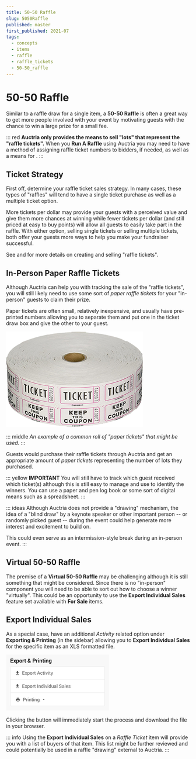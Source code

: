 ```yaml
---
title: 50-50 Raffle
slug: 5050Raffle
published: master
first_published: 2021-07
tags:
  - concepts
  - items
  - raffle
  - raffle_tickets
  - 50-50_raffle
---
```


# 50-50 Raffle

Similar to a raffle draw for a single item, a **50-50 Raffle** is often a great way to get more people involved with your event by motivating guests with the chance to win a large prize for a small fee.

::: red
**Auctria only provides the means to sell "lots" that represent the "raffle tickets".**
When you **Run A Raffle** using Auctria you may need to have a method of assigning raffle ticket numbers to bidders, if needed, as well as a means for <IndexLink slug="RunARaffle" anchor="picking-winners"/>.
:::

## Ticket Strategy

First off, determine your raffle ticket sales strategy. In many cases, these types of "raffles" will tend to have a single ticket purchase as well as a multiple ticket option.

More tickets per dollar may provide your guests with a perceived value and give them more chances at winning while fewer tickets per dollar (and still priced at easy to buy points) will allow all guests to easily take part in the raffle. With either option, selling single tickets or selling multiple tickets, both offer your guests more ways to help you make your fundraiser successful.

See <IndexLink slug="RunARaffle"/> and <IndexLink slug="AddRaffleTickets"/> for more details on creating and selling "raffle tickets".

<HRDiv/>

## In-Person Paper Raffle Tickets

Although Auctria can help you with tracking the sale of the "raffle tickets", you will still likely need to use some sort of *paper raffle tickets* for your "in-person" guests to claim their prize.

Paper tickets are often small, relatively inexpensive, and usually have pre-printed numbers allowing you to separate them and put one in the ticket draw box and give the other to your guest.

![img](./index.assets/TwoTieredRaffleTicket.png)

::: middle
*An example of a common roll of "paper tickets" that might be used.*
:::

Guests would purchase their raffle tickets through Auctria and get an appropriate amount of *paper tickets* representing the number of lots they purchased.

::: yellow
**IMPORTANT**
You will still have to track which guest received which ticket(s) although this is still easy to manage and use to identify the winners. You can use a paper and pen log book or some sort of digital means such as a spreadsheet.
:::

::: ideas
Although Auctria does not provide a "drawing" mechanism, the idea of a "blind draw" by a keynote speaker or other important person -- or randomly picked guest -- during the event could help generate more interest and excitement to build on.

This could even serve as an intermission-style break during an in-person event.
:::

<HRDiv/>

## Virtual 50-50 Raffle

The premise of a **Virtual 50-50 Raffle** may be challenging although it is still something that might be considered. Since there is no "in-person" component you will need to be able to sort out how to choose a winner "virtually". This could be an opportunity to use the **Export Individual Sales** feature set available with **For Sale** items.

<HRDiv/>

## Export Individual Sales

As a special case, <IndexLink slug="ForSaleItems"/> have an additional *Activity* related option under **Exporting & Printing** (in the sidebar) allowing you to **Export Individual Sales** for the specific item as an XLS formatted file.

![img](./index.assets/ExportAndPrinting.png)

Clicking the button will immediately start the process and download the file in your browser.

::: info
Using the **Export Individual Sales** on a *Raffle Ticket* item will provide you with a list of buyers of that item. This list might be further reviewed and could potentially be used in a raffle "drawing" external to Auctria.
:::

<ChildPages/>
<Revised text="Reviewed" date="2022-04-14"/>
